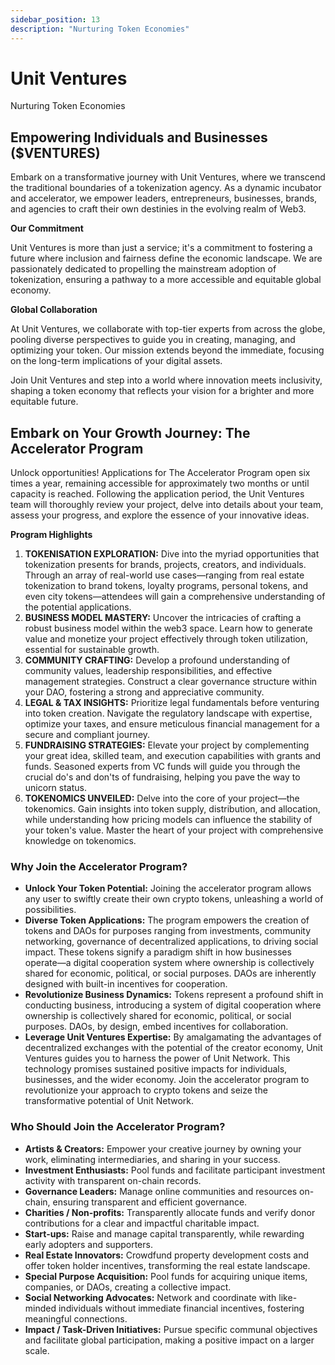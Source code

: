 ```yaml
---
sidebar_position: 13
description: "Nurturing Token Economies"
---
```


# Unit Ventures

Nurturing Token Economies

## Empowering Individuals and Businesses ($VENTURES)

Embark on a transformative journey with Unit Ventures, where we transcend the traditional boundaries of a tokenization agency. As a dynamic incubator and accelerator, we empower leaders, entrepreneurs, businesses, brands, and agencies to craft their own destinies in the evolving realm of Web3.

**Our Commitment**

Unit Ventures is more than just a service; it's a commitment to fostering a future where inclusion and fairness define the economic landscape. We are passionately dedicated to propelling the mainstream adoption of tokenization, ensuring a pathway to a more accessible and equitable global economy.

**Global Collaboration**

At Unit Ventures, we collaborate with top-tier experts from across the globe, pooling diverse perspectives to guide you in creating, managing, and optimizing your token. Our mission extends beyond the immediate, focusing on the long-term implications of your digital assets.

Join Unit Ventures and step into a world where innovation meets inclusivity, shaping a token economy that reflects your vision for a brighter and more equitable future.

## Embark on Your Growth Journey: The Accelerator Program

Unlock opportunities! Applications for The Accelerator Program open six times a year, remaining accessible for approximately two months or until capacity is reached. Following the application period, the Unit Ventures team will thoroughly review your project, delve into details about your team, assess your progress, and explore the essence of your innovative ideas.

**Program Highlights**

1. **TOKENISATION EXPLORATION:** Dive into the myriad opportunities that tokenization presents for brands, projects, creators, and individuals. Through an array of real-world use cases—ranging from real estate tokenization to brand tokens, loyalty programs, personal tokens, and even city tokens—attendees will gain a comprehensive understanding of the potential applications.
2. **BUSINESS MODEL MASTERY:** Uncover the intricacies of crafting a robust business model within the web3 space. Learn how to generate value and monetize your project effectively through token utilization, essential for sustainable growth.
3. **COMMUNITY CRAFTING:** Develop a profound understanding of community values, leadership responsibilities, and effective management strategies. Construct a clear governance structure within your DAO, fostering a strong and appreciative community.
4. **LEGAL & TAX INSIGHTS:** Prioritize legal fundamentals before venturing into token creation. Navigate the regulatory landscape with expertise, optimize your taxes, and ensure meticulous financial management for a secure and compliant journey.
5. **FUNDRAISING STRATEGIES:** Elevate your project by complementing your great idea, skilled team, and execution capabilities with grants and funds. Seasoned experts from VC funds will guide you through the crucial do's and don'ts of fundraising, helping you pave the way to unicorn status.
6. **TOKENOMICS UNVEILED:** Delve into the core of your project—the tokenomics. Gain insights into token supply, distribution, and allocation, while understanding how pricing models can influence the stability of your token's value. Master the heart of your project with comprehensive knowledge on tokenomics.

### Why Join the Accelerator Program?

- **Unlock Your Token Potential:** Joining the accelerator program allows any user to swiftly create their own crypto tokens, unleashing a world of possibilities.
- **Diverse Token Applications:** The program empowers the creation of tokens and DAOs for purposes ranging from investments, community networking, governance of decentralized applications, to driving social impact. These tokens signify a paradigm shift in how businesses operate—a digital cooperation system where ownership is collectively shared for economic, political, or social purposes. DAOs are inherently designed with built-in incentives for cooperation.
- **Revolutionize Business Dynamics:** Tokens represent a profound shift in conducting business, introducing a system of digital cooperation where ownership is collectively shared for economic, political, or social purposes. DAOs, by design, embed incentives for collaboration.
- **Leverage Unit Ventures Expertise:** By amalgamating the advantages of decentralized exchanges with the potential of the creator economy, Unit Ventures guides you to harness the power of Unit Network. This technology promises sustained positive impacts for individuals, businesses, and the wider economy. Join the accelerator program to revolutionize your approach to crypto tokens and seize the transformative potential of Unit Network.

### Who Should Join the Accelerator Program?

- **Artists & Creators:** Empower your creative journey by owning your work, eliminating intermediaries, and sharing in your success.
- **Investment Enthusiasts:** Pool funds and facilitate participant investment activity with transparent on-chain records.
- **Governance Leaders:** Manage online communities and resources on-chain, ensuring transparent and efficient governance.
- **Charities / Non-profits:** Transparently allocate funds and verify donor contributions for a clear and impactful charitable impact.
- **Start-ups:** Raise and manage capital transparently, while rewarding early adopters and supporters.
- **Real Estate Innovators:** Crowdfund property development costs and offer token holder incentives, transforming the real estate landscape.
- **Special Purpose Acquisition:** Pool funds for acquiring unique items, companies, or DAOs, creating a collective impact.
- **Social Networking Advocates:** Network and coordinate with like-minded individuals without immediate financial incentives, fostering meaningful connections.
- **Impact / Task-Driven Initiatives:** Pursue specific communal objectives and facilitate global participation, making a positive impact on a larger scale.
